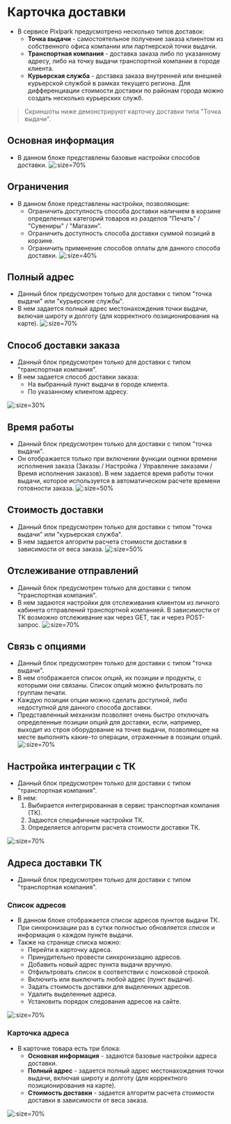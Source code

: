 # Карточка доставки

* В сервисе Pixlpark предусмотрено несколько типов доставок:
    + **Точка выдачи** - самостоятельное получение заказа клиентом из собственного офиса компании или партнерской точки выдачи.
    + **Транспортная компания** - доставка заказа либо по указанному адресу, либо на точку выдачи транспортной компании в городе клиента.
    + **Курьерская служба** - доставка заказа внутренней или внешней курьерской службой в рамках текущего региона. Для дифференциации стоимости доставки по районам города можно создать несколько курьерских служб.

> Скриншоты ниже демонстрируют карточку доставки типа "Точка выдачи".

## Основная информация
* В данном блоке представлены базовые настройки способов доставки.
![](../_media/site/site23.png ':size=70%')

## Ограничения
* В данном блоке представлены настройки, позволяющие:
    + Ограничить доступность способа доставки наличием в корзине определенных категорий товаров из разделов "Печать" / "Сувениры" / "Магазин". 
    + Ограничить доступность способа доставки суммой позиций в корзине.
    + Ограничить применение способов оплаты для данного способа доставки.
![](../_media/site/site24.png ':size=40%')

## Полный адрес
* Данный блок предусмотрен только для доставки с типом "точка выдачи" или "курьерские службы".
* В нем задается полный адрес местонахождения точки выдачи, включая широту и долготу (для корректного позиционирования на карте).
![](../_media/site/site25.png ':size=70%')

## Способ доставки заказа
* Данный блок предусмотрен только для доставки с типом "транспортная компания". 
* В нем задается способ доставки заказа:
    + На выбранный пункт выдачи в городе клиента.
    + По указанному клиентом адресу.

![](../_media/site/site26.png ':size=30%')

## Время работы
* Данный блок предусмотрен только для доставки с типом "точка выдачи". 
* Он отображается только при включении функции оценки времени исполнения заказа (Заказы / Настройка / Управление заказами / Время исполнения заказов). В нем задается время работы точки выдачи, которое используется в автоматическом расчете времени готовности заказа.
![](../_media/site/site27.png ':size=50%')

## Стоимость доставки
* Данный блок предусмотрен только для доставки с типом "точка выдачи" или "курьерская служба". 
* В нем задается алгоритм расчета стоимости доставки в зависимости от веса заказа.
![](../_media/site/site28.png ':size=50%')

## Отслеживание отправлений
* Данный блок предусмотрен только для доставки с типом "транспортная компания". 
* В нем задаются настройки для отслеживания клиентом из личного кабинета отправлений транспортной компанией. В зависимости от ТК возможно отслеживание как через GET, так и через POST-запрос.
![](../_media/site/site29.png ':size=70%')

## Связь с опциями
* Данный блок предусмотрен только для доставки с типом "точка выдачи". 
* В нем отображается список опций, их позиции и продукты, с которыми они связаны. Список опций можно фильтровать по группам печати.
* Каждую позиции опции можно сделать доступной, либо недоступной для данного способа доставки.
* Представленный механизм позволяет очень быстро отключать определенные позиции опций для доставки, если, например, выходит из строя оборудование на точке выдачи, позволяющее на месте выполнять какие-то операции, отраженные в позиции опций.
![](../_media/site/site30.png ':size=70%')

## Настройка интеграции с ТК
* Данный блок предусмотрен только для доставки с типом "транспортная компания". 
* В нем:
    1. Выбирается интегрированная в сервис транспортная компания (ТК).
    2. Задаются специфичные настройки ТК.
    3. Определяется алгоритм расчета стоимости доставки ТК.

![](../_media/site/site31.png ':size=70%')

## Адреса доставки ТК
* Данный блок предусмотрен только для доставки с типом "транспортная компания". 

### Список адресов
* В данном блоке отображается список адресов пунктов выдачи ТК. При синхронизации раз в сутки полностью обновляется список и информация о каждом пункте выдачи.
* Также на странице списка можно:
    + Перейти в карточку адреса.
    + Принудительно провести синхронизацию адресов.
    + Добавить новый адрес пункта выдачи вручную.
    + Отфильтровать список в соответствии с поисковой строкой.
    + Включить или выключить любой адрес (пункт выдачи).
    + Задать стоимость доставки для выделенных адресов.
    + Удалить выделенные адреса.
    + Установить порядок следования адресов на сайте.

![](../_media/site/site32.png ':size=70%')

### Карточка адреса
* В карточке товара есть три блока:
    + **Основная информация** - задаются базовые настройки адреса доставки.
    + **Полный адрес** - задается полный адрес местонахождения точки выдачи, включая широту и долготу (для корректного позиционирования на карте).
    + **Стоимость доставки** - задается алгоритм расчета стоимости доставки в зависимости от веса заказа.

![](../_media/site/site33.png ':size=70%')